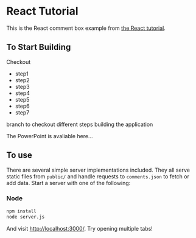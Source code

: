 # React Tutorial

This is the React comment box example from [the React tutorial](http://facebook.github.io/react/docs/tutorial.html).

## To Start Building
Checkout

- step1
- step2
- step3
- step4
- step5
- step6
- step7

branch to checkout different steps building the application

The PowerPoint is avaliable here...

## To use

There are several simple server implementations included. They all serve static files from `public/` and handle requests to `comments.json` to fetch or add data. Start a server with one of the following:

### Node

```sh
npm install
node server.js
```

And visit <http://localhost:3000/>. Try opening multiple tabs!
